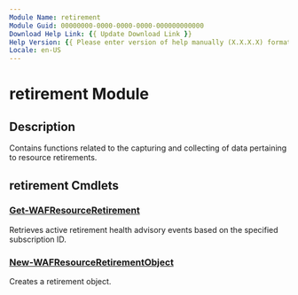 ```yaml
---
Module Name: retirement
Module Guid: 00000000-0000-0000-0000-000000000000
Download Help Link: {{ Update Download Link }}
Help Version: {{ Please enter version of help manually (X.X.X.X) format }}
Locale: en-US
---
```


# retirement Module

## Description

Contains functions related to the capturing and collecting of data pertaining to resource retirements.

## retirement Cmdlets

### [Get-WAFResourceRetirement](Get-WAFResourceRetirement.md)

Retrieves active retirement health advisory events based on the specified subscription ID.

### [New-WAFResourceRetirementObject](New-WAFResourceRetirementObject.md)

Creates a retirement object.
